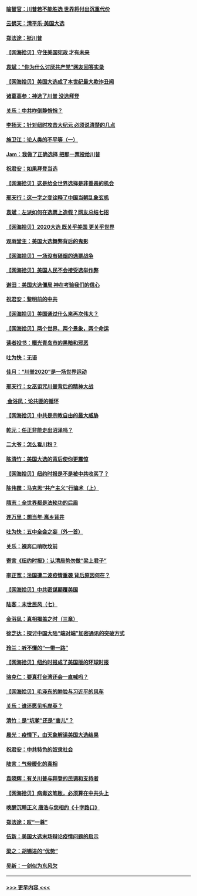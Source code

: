 #### [喻智官：川普若不能胜选 世界将付出沉重代价](../pages/nsc993/n12541352.md?t=11112202) 
#### [云鹤天：清平乐‧美国大选](../pages/nsc993/n12540916.md?t=11112202) 
#### [郑法途：挺川普](../pages/nsc993/n12540898.md?t=11112202) 
#### [【网海拾贝】守住美国宪政 才有未来](../pages/nsc993/n12540423.md?t=11112202) 
#### [袁斌：“你为什么讨厌共产党”网友回答实录](../pages/nsc993/n12540208.md?t=11112202) 
#### [【网海拾贝】美国大选成了本世纪最大欺诈丑闻](../pages/nsc993/n12538029.md?t=11112202) 
#### [诸葛高参：神选了川普 没选拜登](../pages/nsc993/n12537664.md?t=11112202) 
#### [关乐：中共咋倒静悄悄？](../pages/nsc993/n12537615.md?t=11112202) 
#### [李扬天：针对纽时攻击大纪元 必须说清楚的几点](../pages/nsc993/n12536001.md?t=11112202) 
#### [施卫江：论人类的不平等（一）](../pages/nsc993/n12535700.md?t=11112202) 
#### [Jam：我做了正确选择 把那一票投给川普](../pages/nsc993/n12535743.md?t=11112202) 
#### [祝君安：如果拜登当选](../pages/nsc993/n12535726.md?t=11112202) 
#### [【网海拾贝】这是给全世界选择是非善恶的机会](../pages/nsc993/n12535061.md?t=11112202) 
#### [邢天行：这一字之变诠释了中国当朝乱象玄机](../pages/nsc993/n12533446.md?t=11112202) 
#### [袁斌：左派如何在选票上造假？网友总结七招](../pages/nsc993/n12533180.md?t=11112202) 
#### [【网海拾贝】2020大选 既关乎美国 更关乎世界](../pages/nsc993/n12533161.md?t=11112202) 
#### [观雨堂主：美国大选舞弊背后的鬼影](../pages/nsc993/n12533153.md?t=11112202) 
#### [【网海拾贝】一场没有硝烟的选票战争](../pages/nsc993/n12531883.md?t=11112202) 
#### [【网海拾贝】美国人民不会接受选举作弊](../pages/nsc993/n12528850.md?t=11112202) 
#### [谢田：美国大选僵局 神在考验我们的信心](../pages/nsc993/n12527932.md?t=11112202) 
#### [祝君安：黎明前的中共](../pages/nsc993/n12524071.md?t=11112202) 
#### [【网海拾贝】美国通过什么来再次伟大？](../pages/nsc993/n12523844.md?t=11112202) 
#### [【网海拾贝】两个世界，两个景象，两个命运](../pages/nsc993/n12521419.md?t=11112202) 
#### [读者投书：曝光青岛市的黑暗和邪恶](../pages/nsc993/n12520988.md?t=11112202) 
#### [吐为快：无语](../pages/nsc993/n12518588.md?t=11112202) 
#### [佳月：“川普2020”是一场世界运动](../pages/nsc993/n12518581.md?t=11112202) 
#### [邢天行：女巫诅咒川普背后的精神大战](../pages/nsc993/n12517257.md?t=11112202) 
#### [ 金浴凤：论共匪的循环](../pages/nsc993/n12517133.md?t=11112202) 
#### [【网海拾贝】中共是宗教自由的最大威胁](../pages/nsc993/n12516879.md?t=11112202) 
#### [乾元：任正非能走出沼泽吗？](../pages/nsc993/n12515831.md?t=11112202) 
#### [二大爷：怎么看川粉？](../pages/nsc993/n12515820.md?t=11112202) 
#### [陈清竹：美国大选的背后使你更震惊](../pages/nsc993/n12515589.md?t=11112202) 
#### [【网海拾贝】纽约时报是不是被中共收买了？](../pages/nsc993/n12515122.md?t=11112202) 
#### [陈伟霆：马克思“共产主义”行骗术（上）](../pages/nsc993/n12510217.md?t=11112202) 
#### [隋志：全世界都是法轮功的后盾](../pages/nsc993/n12510636.md?t=11112202) 
#### [连万里：想当年‧离乡背井](../pages/nsc993/n12510623.md?t=11112202) 
#### [吐为快：五中全会之妄（外一首）](../pages/nsc993/n12510470.md?t=11112202) 
#### [关乐：裸奔口哨吹坟前](../pages/nsc993/n12510403.md?t=11112202) 
#### [寄言《纽约时报》：认清局势勿做“梁上君子”](../pages/nsc993/n12510042.md?t=11112202) 
#### [李正宽：法国遭二波疫情重袭 背后原因何在？](../pages/nsc993/n12509971.md?t=11112202) 
#### [【网海拾贝】中共密谋颠覆美国](../pages/nsc993/n12509816.md?t=11112202) 
#### [陆客：末世民风（七）](../pages/nsc993/n12507822.md?t=11112202) 
#### [金浴凤：真相揭盖之时（三章）](../pages/nsc993/n12507804.md?t=11112202) 
#### [徐芝达：探讨中国大陆“端对端”加密通讯的突破方式](../pages/nsc993/n12507682.md?t=11112202) 
#### [玲兰：听不懂的“一带一路”](../pages/nsc993/n12507669.md?t=11112202) 
#### [【网海拾贝】纽约时报成了美国版的环球时报](../pages/nsc993/n12507053.md?t=11112202) 
#### [骆克仁：要真打台湾还会一直喊吗？](../pages/nsc993/n12506843.md?t=11112202) 
#### [【网海拾贝】毛泽东的肿脸与习近平的风车](../pages/nsc993/n12504537.md?t=11112202) 
#### [关乐：谁还愿见毛岸英？](../pages/nsc993/n12503866.md?t=11112202) 
#### [清竹：是“坑爹”还是“害儿”？](../pages/nsc993/n12503034.md?t=11112202) 
#### [晨光：疫情下，由天象解读美国大选结果](../pages/nsc993/n12502536.md?t=11112202) 
#### [祝君安：中共特色的奴隶社会](../pages/nsc993/n12501529.md?t=11112202) 
#### [陆言：气候暖化的真相](../pages/nsc993/n12501183.md?t=11112202) 
#### [袁晓辉：有关川普与拜登的民调和支持者](../pages/nsc993/n12500433.md?t=11112202) 
#### [【网海拾贝】病毒这笔账，必须算在中共头上](../pages/nsc993/n12500320.md?t=11112202) 
#### [唤醒沉睡正义 唐浩与您相约《十字路口》](../pages/nsc993/n12497980.md?t=11112202) 
#### [郑法途：叹“一尊”](../pages/nsc993/n12498837.md?t=11112202) 
#### [伍新：美国大选末场辩论疫情问题的启示](../pages/nsc993/n12498829.md?t=11112202) 
#### [梁之：胡锡进的“优势”](../pages/nsc993/n12498780.md?t=11112202) 
#### [吴新：一剑似为东风欠](../pages/nsc993/n12498772.md?t=11112202) 

----
#### [ >>> 更早内容 <<< ](../indexes/nsc993-earlier.md)
